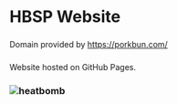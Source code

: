 # HBSP Website
###
Domain provided by https://porkbun.com/
###
Website hosted on GitHub Pages.
### ![heatbomb](https://github.com/user-attachments/assets/4d402672-f8e7-4760-9b55-95d4b79765c0)
